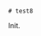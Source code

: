                                                                                                                                                                                                                                                                                                                                                                                                                                                                                                                          # test8

Init.
